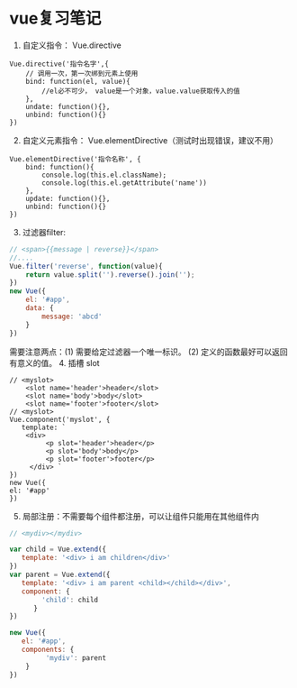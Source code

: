 # vue复习笔记

1. 自定义指令： Vue.directive
```vue
Vue.directive('指令名字',{
	// 调用一次，第一次绑到元素上使用
    bind: function(el, value){
        //el必不可少， value是一个对象，value.value获取传入的值
    },
    undate: function(){},
    unbind: function(){}
})
```
2. 自定义元素指令： Vue.elementDirective（测试时出现错误，建议不用）
```vue
Vue.elementDirective('指令名称', {
    bind: function(){
        console.log(this.el.className);
        console.log(this.el.getAttribute('name'))
    },
    update: function(){},
    unbind: function(){}
})
```
3. 过滤器filter:
```javascript
// <span>{{message | reverse}}</span>
//....
Vue.filter('reverse', function(value){
    return value.split('').reverse().join('');
})
new Vue({
    el: '#app',
    data: {
    	message: 'abcd'
    }
})
```
需要注意两点：(1) 需要给定过滤器一个唯一标识。 (2) 定义的函数最好可以返回有意义的值。
4. 插槽 slot
```javascrip
// <myslot>
   	<slot name='header'>header</slot>
	<slot name='body'>body</slot>
	<slot name='footer'>footer</slot>
// <myslot>
Vue.component('myslot', {
   template: `
   	<div>
	     <p slot='header'>header</p>
	     <p slot='body'>body</p>
	     <p slot='footer'>footer</p>
	 </div> `
})
new Vue({
el: '#app'
})
```
5. 局部注册：不需要每个组件都注册，可以让组件只能用在其他组件内
```javascript
// <mydiv></mydiv>

var child = Vue.extend({
   template: '<div> i am children</div>'
})
var parent = Vue.extend({
   template: '<div> i am parent <child></child></div>',
   component: {
        'child': child
      }
})

new Vue({
   el: '#app',
   components: {
         'mydiv': parent
    }
})
```

	
